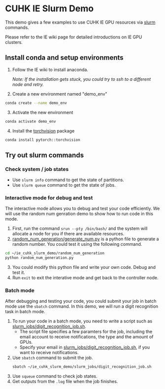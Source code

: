 # CUHK IE Slurm Demo

This demo gives a few examples to use CUHK IE GPU resources via [slurm](https://slurm.schedmd.com/quickstart.html) commands. 

Please refer to the IE wiki page for detailed introductions on IE GPU clusters. 

## Install conda and setup environments
1. Follow the IE wiki to install anaconda.
   
   *Note: If the installation gets stuck, you could try to ssh to a different node and retry.*

3. Create a new environment named "demo_env"
```bash
conda create --name demo_env
```
3. Activate the new environment
```bash
conda activate demo_env
```
4. Install the [torchvision](https://anaconda.org/pytorch/torchvision) package
```bash
conda install pytorch::torchvision
```

## Try out slurm commands
### Check system / job states
- Use `slurm info` command to get the state of partitions.
- Use `slurm queue` command to get the state of jobs.

### Interactive mode for debug and test
The interactive mode allows you to debug and test your code efficiently.
We will use the random num genration demo to show how to run code in this mode. 
1. First, run the command `srun --pty /bin/bash/` and the system will allocate a node for you if there are available resources.
2. [random_num_generation/generate_num.py](https://github.com/guocongquan/cuhk_ie_slurm_demo/blob/main/random_num_generation/generate_num.py) is a python file to generate a random number. You could test it using the following command.  
```bash
cd ~/ie_cuhk_slurm_demo/random_num_generation
python random_num_generation.py
```
3. You could modify this python file and write your own code. Debug and test it.
4. Run `exit` to exit the interative mode and get back to the controller node. 

### Batch mode 
After debugging and testing your code, you could submit your job in batch mode use the `sbatch` command.
In this demo, we will run a digit recognition task in batch mode. 
1. To run your code in a batch mode, you need to write a script such as [slurm_jobs/digit_recognition_job.sh](https://github.com/guocongquan/cuhk_ie_slurm_demo/blob/main/slurm_jobs/digit_recognition_job.sh).
   - The script file specifies a few paramters for the job, including the email account to receive notifications, the type and the amount of GPUs.
   - Specify your email in [slurm_jobs/digit_recognition_job.sh](https://github.com/guocongquan/cuhk_ie_slurm_demo/blob/main/slurm_jobs/digit_recognition_job.sh), if you want to receive notifications.
2. Use `sbatch` command to submit the job.
   ```bash
   sbatch ~/ie_cuhk_slurm_demo/slurm_jobs/digit_recognition_job.sh
   ```
3. Use `squeue` command to check job states.
4. Get outputs from the `.log` file when the job finishes.  
